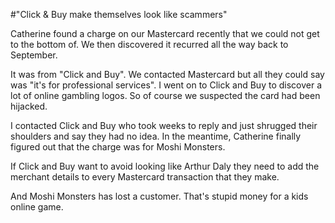 #"Click & Buy make themselves look like scammers"


 Catherine found a charge on our Mastercard recently that we could not get to the bottom of. We then discovered it recurred all the way back to September. <p />It was from &quot;Click and Buy&quot;. We contacted Mastercard but all they could say was &quot;it&#39;s for professional services&quot;. I went on to Click and Buy to discover a lot of online gambling logos. So of course we suspected the card had been hijacked.<p /> I contacted Click and Buy who took weeks to reply and just shrugged their shoulders and say they had no idea. In the meantime, Catherine finally figured out that the charge was for Moshi Monsters.<p />If Click and Buy want to avoid looking like Arthur Daly they need to add the merchant details to every Mastercard transaction that they make.<p /> And Moshi Monsters has lost a customer. That&#39;s stupid money for a kids online game.<br />
 